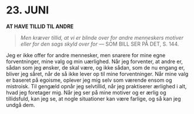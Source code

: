 # 23. JUNI

**AT HAVE TILLID TIL ANDRE**

> *Men kræver tillid, at vi er blinde over for andre menneskers motiver eller for den sags skyld over for*
> — SOM BILL SER PÅ DET, S. 144.

Jeg er ikke offer for andre mennesker, men snarere for mine egne forventninger, mine valg og min uærlighed. Når jeg forventer, at andre er, sådan som jeg ønsker, de skal være, og ikke sådan, som de nu engang er, bliver jeg såret, når de så ikke lever op til mine forventninger. Når mine valg er baseret på egoisme, oplever jeg mig selv som værende ensom og mistroisk. Til gengæld opnår jeg selvtillid, når jeg praktiserer ærlighed i alt, hvad jeg foretager mig. Når jeg ser på mine motiver og er ærlig og tillidsfuld, kan jeg se, at nogle situationer kan være farlige, og så kan jeg undgå dem.
